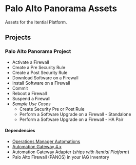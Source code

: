 # Palo Alto Panorama Assets
Assets for the Itential Platform.

## Projects
### Palo Alto Panorama Project
- Activate a Firewall
- Create a Pre Security Rule
- Create a Post Security Rule
- Download Software on a Firewall
- Install Software on a Firewall
- Commit
- Reboot a Firewall
- Suspend a Firewall
- _Sample Use Cases_
    - Create Security Pre or Post Rule
    - Perform a Software Upgrade on a Firewall - Standalone
    - Perform a Software Upgrade on a Firewall - HA Pair

#### Dependencies
- [Operations Manager Automations](./Automations/)
- [Automation Gateway 4.x](https://www.itential.com/automation-gateway/)
- Automation Gateway Adapter \(_ships with Itential Platform_\)
- Palo Alto Firewall (PANOS) in your IAG Inventory
